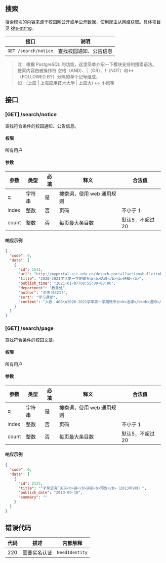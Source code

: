 ## 搜索

搜索模块的内容来源于校园网公开或半公开数据，使用爬虫从网络获取。具体项目见 [kite-string](https://github.com/sunnysab/kite-string)。

接口 | 说明
---- | ----
`GET /search/notice` | 查找校园通知、公告信息

> 注：根据 PostgreSQL 的功能，这里简单介绍一下模块支持的搜索语法。
> 搜索内容由被操作符 空格（AND）、|（OR）、!（NOT）和<->（FOLLOWED BY）分隔的单个记号组成，  
> 如：(上应 | 上海应用技术大学 | 上应大) <-> 小风筝

## 接口

### [GET] /search/notice

查找符合条件的校园通知、公告信息。

#### 权限

所有用户

#### 参数

| 参数      | 类型   | 必填 | 释义                      | 合法值            |
| --------- | ------ | ---- | ------------------------- | ----------------- |
| q         | 字符串 | 是   | 搜索词，使用 web 通用规则 |                   |
| index     | 整数   | 否   | 页码                      | 不小于 1          |
| count     | 整数   | 否   | 每页最大条目数            | 默认5，不超过20   |

#### 响应示例

``` json
{
  "code": 0,
  "data": [
    {
      "id": 1541,
      "url": "http://myportal.sit.edu.cn/detach.portal?action=bulletinBrowser&.ia=false&.pmn=view&.pen=pe2364&bulletinId=d6d36299-5082-11eb-bb64-a721d9bd7731",
      "title": "2020-2021学年第一学期微专业<b>选课</b><b>通知</b>",
      "publish_time": "2021-01-07T08:55:00+08:00",
      "department": "教务处",
      "author": "沈伟(0321)",
      "sort": "学习课堂",
      "content": "人数：406\n2020-2021学年第一学期微专业<b>选课</b><b>通知</b>，详见附件"
    }
  ]
}
```


### [GET] /search/page

查找符合条件的校园文章。

#### 权限

所有用户

#### 参数

| 参数      | 类型   | 必填 | 释义                      | 合法值            |
| --------- | ------ | ---- | ------------------------- | ----------------- |
| q         | 字符串 | 是   | 搜索词，使用 web 通用规则 |                   |
| index     | 整数   | 否   | 页码                      | 不小于 1          |
| count     | 整数   | 否   | 每页最大条目数            | 默认5，不超过20   |

#### 响应示例

```json
{
  "code": 0,
  "data": [
    {
      "id": 2132,
      "title": "“才聚语海”天天<b>讲</b>讲座<b>预告</b>（2013年9月）",
      "publish_date": "2013-09-10",
      "summary": ""
    }
  ]
}
```

## 错误代码

| 代码 | 描述           | 内部解释       |
| ---- | -------------- | -------------- |
| 220  | 需要实名认证   | `NeedIdentity` |
